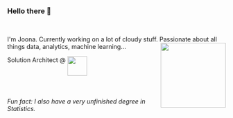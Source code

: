 ### Hello there 👋

<br/>

<p>
  I'm Joona. Currently working on a lot of cloudy stuff. Passionate about all things data, analytics, machine learning...
  <img src="https://media.giphy.com/media/8quAVPh0Px2RZWqlvd/giphy.gif" width="150" align="right"/>
</p>

<p>
  Solution Architect @
  <img src="https://upload.wikimedia.org/wikipedia/commons/thumb/9/93/Amazon_Web_Services_Logo.svg/512px-Amazon_Web_Services_Logo.svg.png" width="45" align="top" />
</p>

<br/>

###### Fun fact: I also have a very unfinished degree in Statistics.
